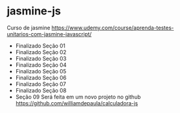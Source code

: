 # jasmine-js
Curso de jasmine https://www.udemy.com/course/aprenda-testes-unitarios-com-jasmine-javascript/

* Finalizado Seção 01
* Finalizado Seção 02
* Finalizado Seção 03
* Finalizado Seção 04
* Finalizado Seção 05
* Finalizado Seção 06
* Finalizado Seção 07
* Finalizado Seção 08
* Seção 09 Será feita em um novo projeto no github
https://github.com/williamdepaula/calculadora-js
